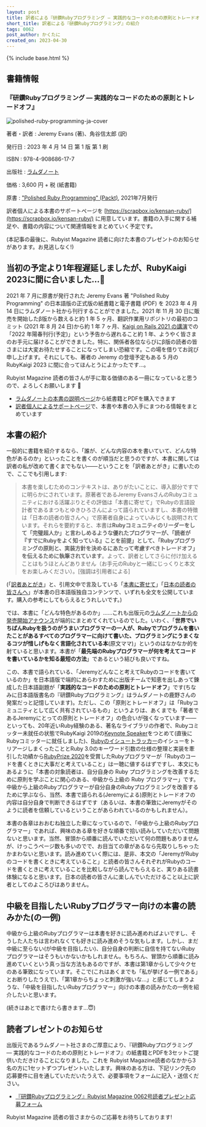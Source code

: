 ```yaml
---
layout: post
title: 訳者による『研鑽Rubyプログラミング ― 実践的なコードのための原則とトレードオフ』の紹介
short_title: 訳者による『研鑽Rubyプログラミング』の紹介
tags: 0062
post_author: かくたに
created_on: 2023-04-30
---
```

{% include base.html %}

## 書籍情報

### 『研鑽Rubyプログラミング ― 実践的なコードのための原則とトレードオフ』


![polished-ruby-programming-ja-cover]({{base}}{{site.baseurl}}/images/0062-polished-ruby/cover.jpg)

著者・訳者
: Jeremy Evans (著)、角谷信太郎 (訳)

発行日
: 2023 年 4 月 14 日 第 1 版 第 1 刷

ISBN
: 978-4-908686-17-7

出版社
: [ラムダノート](https://www.lambdanote.com/collections/ruby-1/products/polished-ruby)

価格
: 3,600 円 + 税 (紙書籍)

原書
: ["Polished Ruby Programming" (Packt)](https://www.packtpub.com/product/polished-ruby-programming/9781801072724), 2021年7月発行

訳者個人による本書のサポートページを [https://scrapbox.io/kensan-ruby/](https://scrapbox.io/kensan-ruby/) に用意しています。書籍の入手に関する補足や、書籍の内容について関連情報をまとめていく予定です。

(本記事の最後に、Rubyist Magazine 読者に向けた本書のプレゼントのお知らせがあります。お見逃しなく!)

## 当初の予定より1年程遅延しましたが、RubyKaigi 2023に間に合いました…🫠

2021 年 7 月に原書が発行された Jeremy Evans 著 "Polished Ruby Programming" の日本語版の正式版の紙書籍と電子書籍 (PDF) を 2023 年 4 月 14 日にラムダノート社から刊行することができました。2021 年 11 月 30 日に販売を開始したβ版から数えると約 1 年 5 ヶ月、翻訳作業用リポジトリの最初のコミット (2021 年 8 月 24 日)から約 1 年 7 ヶ月、[Kaigi on Rails 2021 の講演](https://scrapbox.io/kensan-ruby/Polishing_on_%22Polished_Ruby_Programming%22)での「2022 年陽春刊行(予定)」という予告から遅れること約 1 年、ようやく皆さまのお手元に届けることができました。特に、関係者各位ならびにβ版の読者の皆さまには大変お待たせすることになってしまい恐縮です。この場を借りてお詫び申し上げます。それにしても、著者の Jeremy の登壇予定もある 5 月の RubyKaigi 2023 に間に合ってほんとうによかったです…。

Rubyist Magazine 読者の皆さんが手に取る価値のある一冊になっていると思うので、よろしくお願いします 🙏

* [ラムダノートの本書の説明ページ](https://www.lambdanote.com/collections/ruby-1)から紙書籍とPDFを購入できます
* [訳者個人によるサポートページ](https://scrapbox.io/kensan-ruby/WelcomeVisitors)で、本書や本書の入手にまつわる情報をまとめています

## 本書の紹介

一般的に書籍を紹介するなら、「誰が、どんな内容の本を書いていて、どんな特色があるのか」といったことを書くのが順当だと思うのですが、本書に関しては訳者の私が改めて書くまでもない——ということを「訳者あとがき」に書いたので、ここでも引用します:

> 本書を楽しむためのコンテキストは、ありがたいことに、導入部分ですでに明らかにされています。原著者であるJeremy EvansさんのRubyコミュニティにおける活躍ぶりとその評価は「本書に寄せて」でRubyの言語設計者であるまつもとゆきひろさんによって語られていますし、本書の特徴は「日本の読者の皆さんへ」で原著者自身によっていみじくも説明されています。それらを要約すると、本書は**Rubyコミュニティのリーダーをして「完璧超人か」と言わしめるような優れたプログラマーが、「読者が『すでにRubyをよく知っている』ことを前提」として、「Rubyプログラミングの原則と、実装方針を決めるにあたって考慮すべきトレードオフ」を伝えるために執筆されています**。よって、訳者としてさらに付け加えることはもうほとんどありません（お手元のRubyと一緒にじっくりと本文をお楽しみください）。[強調は引用者による]

(「[訳者あとがき](https://scrapbox.io/kensan-ruby/%E8%A8%B3%E8%80%85%E3%81%82%E3%81%A8%E3%81%8C%E3%81%8D)」と、引用文中で言及している「[本書に寄せて](https://scrapbox.io/kensan-ruby/%E6%9C%AC%E6%9B%B8%E3%81%AB%E5%AF%84%E3%81%9B%E3%81%A6)」「[日本の読者の皆さんへ](https://scrapbox.io/kensan-ruby/%E6%97%A5%E6%9C%AC%E3%81%AE%E8%AA%AD%E8%80%85%E3%81%AE%E7%9A%86%E3%81%95%E3%82%93%E3%81%B8)」が本書の日本語版独自コンテンツで、いずれも全文を公開しています。購入の参考にしてもらえるとうれしいです。)

では、本書に「どんな特色があるのか」……これも出版元の[ラムダノートからの発売開始アナウンス](https://www.lambdanote.com/blogs/news/ruby-4)が端的にまとめてくれているのでした。いわく、「**世界でいちばんRubyを扱うのがうまいプログラマーの一人が、Rubyでプログラムを書いたことがあるすべてのプログラマーに向けて書いた、プログラミングにうまくなるコツが惜しげもなく言語化されている本**(原文ママ)」というのはなかなか的を射ていると思います。本書が「**最先端のRubyプログラマーが何を考えてコードを書いているかを知る最短の方法**」であるという結びも良いですね。

この、本書で語られている、「Jeremyどんなこと考えてRubyのコードを書いているのか」を日本語版で端的にあらわすために出版チームで知恵を出しあって錬成した日本語副題が「**実践的なコードのための原則とトレードオフ**」です(ちなみに日本語版書名の『研鑽Rubyプログラミング』はラムダノートの鹿野さんの発案だっと記憶しています)。ただし、この「原則とトレードオフ」は「Rubyコミュニティとして広く共有されているもの」というよりは、あくまでも「著者であるJeremyにとっての原則とトレードオフ」の色合いが強くなっています——といっても、20年近いRuby経験のある、著名なライブラリの作者で、Rubyコミッター未就任の状態でRubyKaigi 2019の[Keynote Speaker](https://rubykaigi.org/2019/presentations/jeremyevans0.html#apr20)をつとめて(直後にRubyコミッターに就任しました)、[Rubyのイシュートラッカー](https://bugs.ruby-lang.org/)のイシューをトリアージしまくったこととRuby 3.0のキーワード引数の仕様の整理と実装を牽引した功績から[RubyPrize 2020](https://rubyprize.jp/20_nominees.html)を受賞したRubyプログラマーが「Rubyのコードを書くときに大事だと考えていること」は一聴に値するはずですし、本文にもあるように「本書の対象読者は、自分自身の Ruby プログラミングを改善するために原則を学ぶことに関心のある、中級から上級の Ruby プログラマー」です。中級から上級のRubyプログラマーが自分自身のRubyプログラミングを改善するために学ぶなら、当然、本書で語られる(Jeremyによる)原則とトレードオフの内容は自分自身で判断できるはずです（あるいは、本書の筆致にJeremyがそのように読者を信頼しているということがあらわれているのかもしれません）。

本書の各章はおおむね独立した章になっているので、「中級から上級のRubyプログラマー」であれば、興味のある章を好きな順番で拾い読みしていただいて問題ないと思います。当然、冒頭から順番に読んでいただいて何の問題もありませんが、けっこうページ数も多いのでで、お目当ての章があるなら先取りしちゃったかまわないと思います。読み進めていく際には、是非、本文の「JeremyがRubyのコードを書くときに考えていること」と読者の皆さんそれぞれがRubyのコードを書くときに考えていることを比較しながら読んでもらえると、実りある読書体験になると思います。日本の読者の皆さんに楽しんでいただけること以上に訳者としてのよころびはありません。
## 中級を目指したいRubyプログラマー向けの本書の読みかた(の一例)

中級から上級のRubyプログラマーは本書を好きに読み進めればよいですし、そうした人たちは言われなくても好きに読み進めそうな気もします。しかし、まだ中級に至らない(が中級を目指したい)、自分自身の判断に自信を持てないRubyプログラマーはそうもいかないかもしれません。もちろん、冒頭から順番に読み進めていくという真っ当な方法もあるのですが、本書は第1章からして少々クセのある筆致になっています。そこで(これはあくまでも「私が挙げる一例である」とお断りしたうえで)、「第1章からちょっと刺激が強いな…」と感じてしまうような、「中級を目指したいRubyプログラマー」向けの本書の読みかたの一例を紹介したいと思います。

(続きはあとで書けたら書きます…😇)

## 読者プレゼントのお知らせ

出版元であるラムダノート社さまのご厚意により、『研鑽Rubyプログラミング ― 実践的なコードのための原則とトレードオフ』の紙書籍とPDFを3セットご提供いただきけることになりました。これを Rubyist Magazine読者のなかから3名の方に1セットずつプレゼントいたします。興味のある方は、下記リンク先の応募要件に目を通していただいたうえで、必要事項をフォームに記入・送信ください。

* [『研鑽Rubyプログラミング』Rubyist Magazine 0062号読者プレゼント応募フォーム](https://forms.gle/b2wuYK1mRMPZW8Rr7)

Rubyist Magazine 読者の皆さまからのご応募をお待ちしております!
